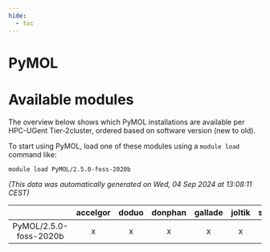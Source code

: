 ```yaml
---
hide:
  - toc
---
```


PyMOL
=====

# Available modules


The overview below shows which PyMOL installations are available per HPC-UGent Tier-2cluster, ordered based on software version (new to old).

To start using PyMOL, load one of these modules using a `module load` command like:

```shell
module load PyMOL/2.5.0-foss-2020b
```

*(This data was automatically generated on Wed, 04 Sep 2024 at 13:08:11 CEST)*  

| |accelgor|doduo|donphan|gallade|joltik|shinx|skitty|
| :---: | :---: | :---: | :---: | :---: | :---: | :---: | :---: |
|PyMOL/2.5.0-foss-2020b|x|x|x|x|x|-|x|
